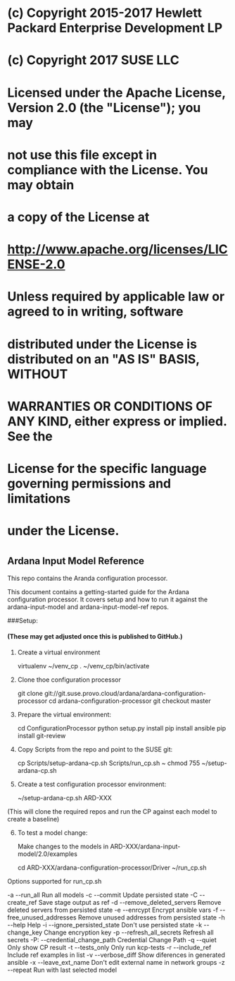 #
# (c) Copyright 2015-2017 Hewlett Packard Enterprise Development LP
# (c) Copyright 2017 SUSE LLC
#
# Licensed under the Apache License, Version 2.0 (the "License"); you may
# not use this file except in compliance with the License. You may obtain
# a copy of the License at
#
# http://www.apache.org/licenses/LICENSE-2.0
#
# Unless required by applicable law or agreed to in writing, software
# distributed under the License is distributed on an "AS IS" BASIS, WITHOUT
# WARRANTIES OR CONDITIONS OF ANY KIND, either express or implied. See the
# License for the specific language governing permissions and limitations
# under the License.
#
#
#

## Ardana Input Model Reference

This repo contains the Aranda configuration processor.

This document contains a getting-started guide for the Ardana configuration processor.
It covers setup and how to run it against the ardana-input-model
and ardana-input-model-ref repos.

###Setup:

#### (These may get adjusted once this is published to GitHub.)

1) Create a virtual environment

	virtualenv ~/venv_cp
	. ~/venv_cp/bin/activate

2) Clone thoe configuration processor

	git clone git://git.suse.provo.cloud/ardana/ardana-configuration-processor
	cd ardana-configuration-processor
	git checkout master

3) Prepare the virtual environment:

	cd ConfigurationProcessor
	python setup.py install
	pip install ansible
	pip install git-review

4) Copy Scripts from the repo and point to the SUSE git:

	cp Scripts/setup-ardana-cp.sh Scripts/run_cp.sh ~
	chmod 755 ~/setup-ardana-cp.sh

5) Create a test configuration processor environment:

	~/setup-ardana-cp.sh ARD-XXX

(This will clone the required repos and run the CP against each model to create a baseline)

6) To test a model change:

	Make changes to the models in ARD-XXX/ardana-input-model/2.0/examples

	cd ARD-XXX/ardana-configuration-processor/Driver
	~/run_cp.sh

Options supported for run_cp.sh

-a   --run_all                      Run all models
-c   --commit                       Update persisted state
-C   --create_ref                   Save stage output as ref
-d   --remove_deleted_servers       Remove deleted servers from persisted state
-e   --enrcypt                      Encrypt ansible vars
-f   --free_unused_addresses        Remove unused addresses from persisted state
-h   --help                         Help
-i   --ignore_persisted_state       Don't use persisted state
-k   --change_key                   Change encryption key
-p   --refresh_all_secrets          Refresh all secrets
-P:  --credential_change_path       Credential Change Path
-q   --quiet                        Only show CP result
-t   --tests_only                   Only run kcp-tests
-r   --include_ref                  Include ref examples in list
-v   --verbose_diff                 Show diferences in generated ansible
-x   --leave_ext_name               Don't edit external name in network groups
-z   --repeat                       Run with last selected model
